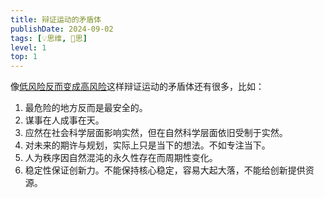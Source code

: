 ```yaml
---
title: 辩证运动的矛盾体
publishDate: 2024-09-02
tags: [💡思维, 🤔思]
level: 1
top: 1
---
```


像[低风险反而变成高风险](/xyy/20240901)这样辩证运动的矛盾体还有很多，比如：

1. 最危险的地方反而是最安全的。
2. 谋事在人成事在天。
3. 应然在社会科学层面影响实然，但在自然科学层面依旧受制于实然。
4. 对未来的期许与规划，实际上只是当下的想法。不如专注当下。
5. 人为秩序因自然混沌的永久性存在而周期性变化。
6. 稳定性保证创新力。不能保持核心稳定，容易大起大落，不能给创新提供资源。
